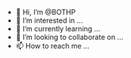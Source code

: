 - 👋 Hi, I’m @BOTHP
- 👀 I’m interested in ...
- 🌱 I’m currently learning ...
- 💞️ I’m looking to collaborate on ...
- 📫 How to reach me ...

<!---
BOTHP/BOTHP is a ✨ special ✨ repository because its `README.md` (this file) appears on your GitHub profile.
You can click the Preview link to take a look at your changes.
--->
